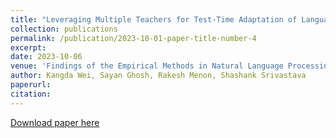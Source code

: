 ```yaml
---
title: "Leveraging Multiple Teachers for Test-Time Adaptation of Language-Guided Classifiers"
collection: publications
permalink: /publication/2023-10-01-paper-title-number-4
excerpt:
date: 2023-10-06
venue: 'Findings of the Empirical Methods in Natural Language Processing 2023'
author: Kangda Wei, Sayan Ghosh, Rakesh Menon, Shashank Srivastava
paperurl: 
citation:
---
```

[Download paper here](https://aclanthology.org/2023.findings-emnlp.471)